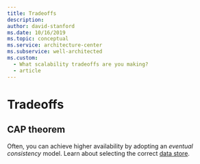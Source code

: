 ```yaml
---
title: Tradeoffs
description: 
author: david-stanford
ms.date: 10/16/2019
ms.topic: conceptual
ms.service: architecture-center
ms.subservice: well-architected
ms.custom:
  - What scalability tradeoffs are you making?
  - article
---
```


# Tradeoffs

## CAP theorem

Often, you can achieve higher availability by adopting an _eventual consistency_ model. Learn about selecting the correct [data store](../../guide/design-principles/use-the-best-data-store.md).
